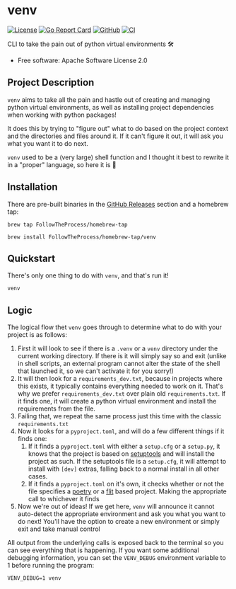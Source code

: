 # venv

[![License](https://img.shields.io/github/license/FollowTheProcess/venv)](https://github.com/FollowTheProcess/venv)
[![Go Report Card](https://goreportcard.com/badge/github.com/FollowTheProcess/venv)](https://goreportcard.com/report/github.com/FollowTheProcess/venv)
[![GitHub](https://img.shields.io/github/v/release/FollowTheProcess/venv?logo=github&sort=semver)](https://github.com/FollowTheProcess/venv)
[![CI](https://github.com/FollowTheProcess/venv/workflows/CI/badge.svg)](https://github.com/FollowTheProcess/venv/actions?query=workflow%3ACI)

CLI to take the pain out of python virtual environments 🛠

* Free software: Apache Software License 2.0

## Project Description

`venv` aims to take all the pain and hastle out of creating and managing python virtual environments, as well
as installing project dependencies when working with python packages!

It does this by trying to "figure out" what to do based on the project context and the directories and files around it. If it
can't figure it out, it will ask you what you want it to do next.

`venv` used to be a (very large) shell function and I thought it best to rewrite it in a "proper" language, so here it is :tada:

## Installation

There are pre-built binaries in the [GitHub Releases] section and a homebrew tap:

```shell
brew tap FollowTheProcess/homebrew-tap

brew install FollowTheProcess/homebrew-tap/venv
```

## Quickstart

There's only one thing to do with `venv`, and that's run it!

```shell
venv
```

## Logic

The logical flow thet `venv` goes through to determine what to do with your project is as follows:

1. First it will look to see if there is a `.venv` or a `venv` directory under the current working directory. If there is it will simply say so and exit (unlike in shell scripts, an external program cannot alter the state of the shell that launched it, so we can't activate it for you sorry!)
2. It will then look for a `requirements_dev.txt`, because in projects where this exists, it typically contains everything needed to work on it. That's why we prefer `requirements_dev.txt` over plain old `requirements.txt`. If it finds one, it will create a python virtual environment and install the requirements from the file.
3. Failing that, we repeat the same process just this time with the classic `requirements.txt`
4. Now it looks for a `pyproject.toml`, and will do a few different things if it finds one:
   1. If it finds a `pyproject.toml` with either a `setup.cfg` or a `setup.py`, it knows that the project is based on [setuptools] and will install the project as such. If the setuptools file is a `setup.cfg`, it will attempt to install with `[dev]` extras, falling back to a normal install in all other cases.
   2. If it finds a `pyproject.toml` on it's own, it checks whether or not the file specifies a [poetry] or a [flit] based project. Making the appropriate call to whichever it finds
5. Now we're out of ideas! If we get here, `venv` will announce it cannot auto-detect the appropriate environment and ask you what you want to do next! You'll have the option to create a new environment or simply exit and take manual control

All output from the underlying calls is exposed back to the terminal so you can see everything that is happening. If you want some additional debugging information, you can set the `VENV_DEBUG` environment variable to 1 before running the program:

```shell
VENV_DEBUG=1 venv
```

[GitHub Releases]: https://github.com/FollowTheProcess/venv/releases
[poetry]: https://python-poetry.org
[flit]: https://flit.readthedocs.io/en/latest/
[setuptools]: https://setuptools.pypa.io/en/latest/
